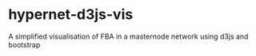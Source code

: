 # hypernet-d3js-vis
A simplified visualisation of  FBA in a masternode network using d3js and bootstrap
